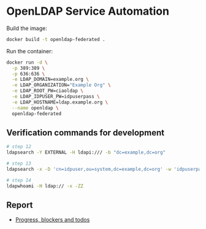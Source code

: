 # OpenLDAP Service Automation

Build the image:
```bash
docker build -t openldap-federated .
```

Run the container:
```bash
docker run -d \
  -p 389:389 \
  -p 636:636 \
  -e LDAP_DOMAIN=example.org \
  -e LDAP_ORGANIZATION="Example Org" \
  -e LDAP_ROOT_PW=ciaoldap \
  -e LDAP_IDPUSER_PW=idpuserpass \
  -e LDAP_HOSTNAME=ldap.example.org \
  --name openldap \
  openldap-federated
```

## Verification commands for development
```bash
# step 12
ldapsearch -Y EXTERNAL -H ldapi:/// -b "dc=example,dc=org"

# step 13
ldapsearch -x -D 'cn=idpuser,ou=system,dc=example,dc=org' -w 'idpuserpass' -b 'uid=user1,ou=people,dc=example,dc=org'

# step 14
ldapwhoami -H ldap:// -x -ZZ

```



## Report
- [Progress, blockers and todos](https://docs.google.com/document/d/13kXmicqnvwM-VU4mUSMKZiNfFI7eMamBXGW1rvczs1E/edit?tab=t.0)
